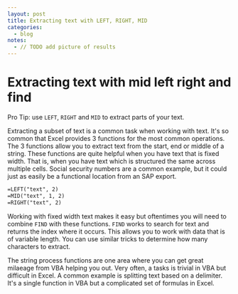 ```yaml
---
layout: post
title: Extracting text with LEFT, RIGHT, MID
categories:
  - blog
notes:
  - // TODO add picture of results
---
```


# Extracting text with mid left right and find

Pro Tip: use `LEFT`, `RIGHT` and `MID` to extract parts of your text.

Extracting a subset of text is a common task when working with text. It's so common that Excel provides 3 functions for the most common operations. The 3 functions allow you to extract text from the start, end or middle of a string. These functions are quite helpful when you have text that is fixed width. That is, when you have text which is structured the same across multiple cells. Social security numbers are a common example, but it could just as easily be a functional location from an SAP export.

```txt
=LEFT("text", 2)
=MID("text", 1, 2)
=RIGHT("text", 2)
```

Working with fixed width text makes it easy but oftentimes you will need to combine `FIND` with these functions. `FIND` works to search for text and returns the index where it occurs. This allows you to work with data that is of variable length. You can use similar tricks to determine how many characters to extract.

The string process functions are one area where you can get great milaeage from VBA helping you out. Very often, a tasks is trivial in VBA but difficult in Excel. A common example is splitting text based on a delimiter. It's a single function in VBA but a complicated set of formulas in Excel.
